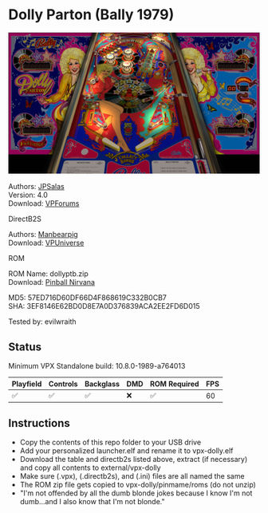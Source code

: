# Dolly Parton (Bally 1979)

![Table Preview](../../images/vpx-dolly-parton-preview.jpg)

Authors: [JPSalas](https://www.vpforums.org/index.php?showuser=277)  
Version: 4.0  
Download: [VPForums](https://www.vpforums.org/index.php?app=downloads&showfile=12917)

DirectB2S

Authors: [Manbearpig](https://vpuniverse.com/profile/32743-manbearpig/)  
Download: [VPUniverse](https://vpuniverse.com/files/file/20191-dolly-parton-bally-1978-b2s-full-dmd/)

ROM

ROM Name: dollyptb.zip  
Download: [Pinball Nirvana](https://pinballnirvana.com/forums/resources/dollyptb.1732/)

MD5: 57ED716D60DF66D4F868619C332B0CB7  
SHA: 3EF8146E62BD0D8E7A0D376839ACA2EE2FD6D015

Tested by: evilwraith

## Status 

Minimum VPX Standalone build: 10.8.0-1989-a764013

| Playfield | Controls | Backglass | DMD | ROM Required | FPS | 
|-----------|----------|-----------|-----|--------------|-----|
| :white_check_mark: | :white_check_mark: | :white_check_mark: | :x: | :white_check_mark: | 60 |

## Instructions

- Copy the contents of this repo folder to your USB drive
- Add your personalized launcher.elf and rename it to vpx-dolly.elf
- Download the table and directb2s listed above, extract (if necessary) and copy all contents to external/vpx-dolly
- Make sure (.vpx), (.directb2s), and (.ini) files are all named the same
- The ROM zip file gets copied to vpx-dolly/pinmame/roms (do not unzip)
- "I'm not offended by all the dumb blonde jokes because I know I'm not dumb...and I also know that I'm not blonde."
